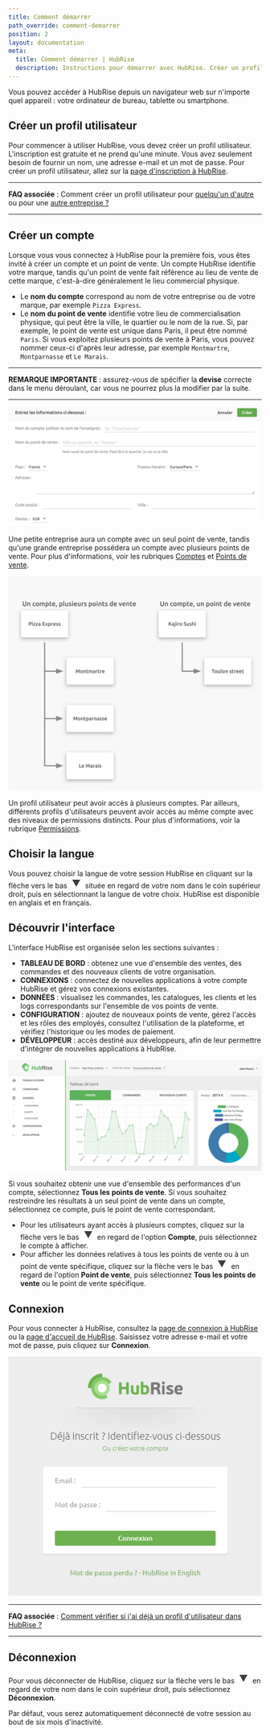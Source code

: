 ```yaml
---
title: Comment démarrer
path_override: comment-demarrer
position: 2
layout: documentation
meta:
  title: Comment démarrer | HubRise
  description: Instructions pour démarrer avec HubRise. Créer un profil utilisateur et un compte sur HubRise. Définir vos préférences et se familiariser avec le back office.
---
```


Vous pouvez accéder à HubRise depuis un navigateur web sur n'importe quel appareil : votre ordinateur de bureau, tablette ou smartphone.

## Créer un profil utilisateur

Pour commencer à utiliser HubRise, vous devez créer un profil utilisateur. L'inscription est gratuite et ne prend qu'une minute. Vous avez seulement besoin de fournir un nom, une adresse e-mail et un mot de passe. Pour créer un profil utilisateur, allez sur la [page d'inscription à HubRise](https://manager.hubrise.com/signup?locale=fr-FR).

---

**FAQ associée** : Comment créer un profil utilisateur pour [quelqu'un d'autre](/docs/faqs/create-a-user-profile-for-another-person) ou pour une [autre entreprise ?](/docs/faqs/create-an-account-for-another-business)

---

## Créer un compte

Lorsque vous vous connectez à HubRise pour la première fois, vous êtes invité à créer un compte et un point de vente. Un compte HubRise identifie votre marque, tandis qu'un point de vente fait référence au lieu de vente de cette marque, c'est-à-dire généralement le lieu commercial physique.

- Le **nom du compte** correspond au nom de votre entreprise ou de votre marque, par exemple `Pizza Express`.
- Le **nom du point de vente** identifie votre lieu de commercialisation physique, qui peut être la ville, le quartier ou le nom de la rue. Si, par exemple, le point de vente est unique dans Paris, il peut être nommé `Paris`. Si vous exploitez plusieurs points de vente à Paris, vous pouvez nommer ceux-ci d'après leur adresse, par exemple `Montmartre`, `Montparnasse` et `Le Marais`.

---

**REMARQUE IMPORTANTE** : assurez-vous de spécifier la **devise** correcte dans le menu déroulant, car vous ne pourrez plus la modifier par la suite.

---

![Créer un compte sur HubRise](./images/064-2x-create-account.png)

Une petite entreprise aura un compte avec un seul point de vente, tandis qu'une grande entreprise possédera un compte avec plusieurs points de vente. Pour plus d'informations, voir les rubriques [Comptes](/docs/account) et [Points de vente](/docs/locations).

![Exemples de comptes et de points de vente](./images/046-2x-accounts-locations.png)

Un profil utilisateur peut avoir accès à plusieurs comptes. Par ailleurs, différents profils d'utilisateurs peuvent avoir accès au même compte avec des niveaux de permissions distincts. Pour plus d'informations, voir la rubrique [Permissions](/docs/permissions).

## Choisir la langue

Vous pouvez choisir la langue de votre session HubRise en cliquant sur la flèche vers le bas <InlineImage width="28" height="21">![Icône de flèche vers le bas](../images/063-arrow.jpg)</InlineImage> située en regard de votre nom dans le coin supérieur droit, puis en sélectionnant la langue de votre choix. HubRise est disponible en anglais et en français.

## Découvrir l'interface

L'interface HubRise est organisée selon les sections suivantes :

- **TABLEAU DE BORD** : obtenez une vue d'ensemble des ventes, des commandes et des nouveaux clients de votre organisation.
- **CONNEXIONS** : connectez de nouvelles applications à votre compte HubRise et gérez vos connexions existantes.
- **DONNÉES** : visualisez les commandes, les catalogues, les clients et les logs correspondants sur l'ensemble de vos points de vente.
- **CONFIGURATION** : ajoutez de nouveaux points de vente, gérez l'accès et les rôles des employés, consultez l'utilisation de la plateforme, et vérifiez l'historique ou les modes de paiement.
- **DÉVELOPPEUR** : accès destiné aux développeurs, afin de leur permettre d'intégrer de nouvelles applications à HubRise.

![Tableau de bord de HubRise](./images/078-hubrise-dashboard.png)

Si vous souhaitez obtenir une vue d'ensemble des performances d'un compte, sélectionnez **Tous les points de vente**. Si vous souhaitez restreindre les résultats à un seul point de vente dans un compte, sélectionnez ce compte, puis le point de vente correspondant.

- Pour les utilisateurs ayant accès à plusieurs comptes, cliquez sur la flèche vers le bas <InlineImage width="28" height="21">![Icône de flèche vers le bas](../images/063-arrow.jpg)</InlineImage> en regard de l'option **Compte**, puis sélectionnez le compte à afficher.
- Pour afficher les données relatives à tous les points de vente ou à un point de vente spécifique, cliquez sur la flèche vers le bas <InlineImage width="28" height="21">![Icône de flèche vers le bas](../images/063-arrow.jpg)</InlineImage> en regard de l'option **Point de vente**, puis sélectionnez **Tous les points de vente** ou le point de vente spécifique.

## Connexion

Pour vous connecter à HubRise, consultez la [page de connexion à HubRise](https://manager.hubrise.com/login?locale=fr-FR) ou la [page d'accueil de HubRise](https://www.hubrise.com/fr). Saisissez votre adresse e-mail et votre mot de passe, puis cliquez sur **Connexion**.

![Écran de connexion de HubRise](./images/001-hubrise-login.png)

---

**FAQ associée** : [Comment vérifier si j'ai déjà un profil d'utilisateur dans HubRise ?](/docs/faqs/check-if-i-already-have-a-user-profile-in-hubrise)

---

## Déconnexion

Pour vous déconnecter de HubRise, cliquez sur la flèche vers le bas <InlineImage width="28" height="21">![Icône de flèche vers le bas](../images/063-arrow.jpg)</InlineImage> en regard de votre nom dans le coin supérieur droit, puis sélectionnez **Déconnexion**.

Par défaut, vous serez automatiquement déconnecté de votre session au bout de six mois d'inactivité.
